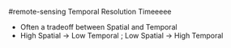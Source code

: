 #remote-sensing
Temporal Resolution
Timeeeee
- Often a tradeoff between Spatial and Temporal
- High Spatial -> Low Temporal ; Low Spatial -> High Temporal